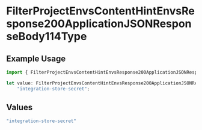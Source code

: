 # FilterProjectEnvsContentHintEnvsResponse200ApplicationJSONResponseBody114Type

## Example Usage

```typescript
import { FilterProjectEnvsContentHintEnvsResponse200ApplicationJSONResponseBody114Type } from "@vercel/sdk/models/operations";

let value: FilterProjectEnvsContentHintEnvsResponse200ApplicationJSONResponseBody114Type =
    "integration-store-secret";
```

## Values

```typescript
"integration-store-secret"
```